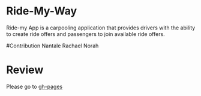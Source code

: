 # Ride-My-Way
Ride-my App is a carpooling application that provides drivers with the ability to create ride offers  and passengers to join available ride offers. 

#Contribution
Nantale Rachael Norah



# Review
Please go to [gh-pages](https://rachaelnantale.github.io/Ride-My-Way/UI/index.html)